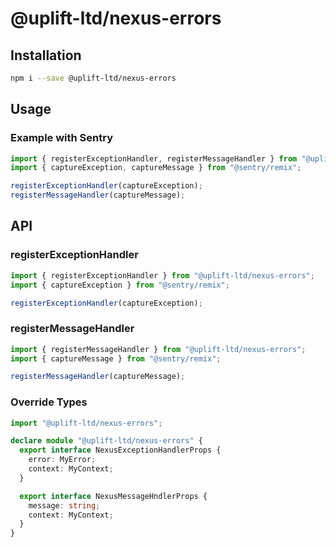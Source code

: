 # @uplift-ltd/nexus-errors

## Installation

```sh
npm i --save @uplift-ltd/nexus-errors
```

## Usage

### Example with Sentry

```ts
import { registerExceptionHandler, registerMessageHandler } from "@uplift-ltd/nexus-errors";
import { captureException, captureMessage } from "@sentry/remix";

registerExceptionHandler(captureException);
registerMessageHandler(captureMessage);
```

## API

### registerExceptionHandler

```ts
import { registerExceptionHandler } from "@uplift-ltd/nexus-errors";
import { captureException } from "@sentry/remix";

registerExceptionHandler(captureException);
```

### registerMessageHandler

```ts
import { registerMessageHandler } from "@uplift-ltd/nexus-errors";
import { captureMessage } from "@sentry/remix";

registerMessageHandler(captureMessage);
```

### Override Types

```ts
import "@uplift-ltd/nexus-errors";

declare module "@uplift-ltd/nexus-errors" {
  export interface NexusExceptionHandlerProps {
    error: MyError;
    context: MyContext;
  }

  export interface NexusMessageHndlerProps {
    message: string;
    context: MyContext;
  }
}
```
